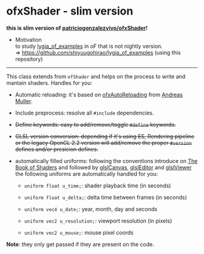 # ofxShader - slim version

**this is slim version of [patriciogonzalezvivo/ofxShader](https://github.com/patriciogonzalezvivo/ofxShader)!**

- Motivation  
  to study [lygia_of_examples](https://github.com/patriciogonzalezvivo/lygia_of_examples) in oF that is not nightly version.  
  => https://github.com/shiyuugohirao/lygia_of_examples (using this repository)

---

This class extends from `ofShader` and helps on the process to write and mantain shaders. Handles for you:

- Automatic reloading: it's based on [ofxAutoReloading](https://github.com/andreasmuller/ofxAutoReloadedShader) from [Andreas Muller](http://www.nanikawa.com/).

- Include preprocess: resolve all `#include` dependencies.

- ~~Define keywords: easy to add/remove/toggle `#define` keywords.~~

- ~~GLSL version conversion: depending if it's using ES, Rendering pipeline or the legacy OpenGL 2.2 version will add/remove the proper `#version` defines and/or presicion defines.~~

- automatically filled uniforms: following the conventions introduce on [The Book of Shaders](https://thebookofshaders.com/) and followed by [glslCanvas](https://github.com/patriciogonzalezvivo/glslCanvas), [glslEditor](https://github.com/patriciogonzalezvivo/glslEditor) and [glslViewer](https://github.com/patriciogonzalezvivo/glslViewer) the following uniforms are automatically handled for you:

  - `uniform float u_time;`: shader playback time (in seconds)

  - `uniform float u_delta;`: delta time between frames (in seconds)

  - `uniform vec4 u_date;`: year, month, day and seconds

  - `uniform vec2 u_resolution;`: viewport resolution (in pixels)

  - `uniform vec2 u_mouse;`: mouse pixel coords

**Note**: they only get passed if they are present on the code.
